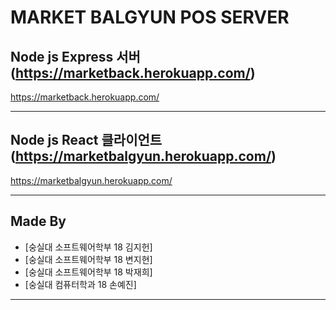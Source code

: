 # MARKET BALGYUN POS SERVER
## Node js Express 서버(https://marketback.herokuapp.com/)
https://marketback.herokuapp.com/

---
## Node js React 클라이언트(https://marketbalgyun.herokuapp.com/)
https://marketbalgyun.herokuapp.com/

---

## Made By
- [숭실대 소프트웨어학부 18 김지헌]
- [숭실대 소프트웨어학부 18 변지현]
- [숭실대 소프트웨어학부 18 박재희]
- [숭실대 컴퓨터학과 18 손예진]

---
